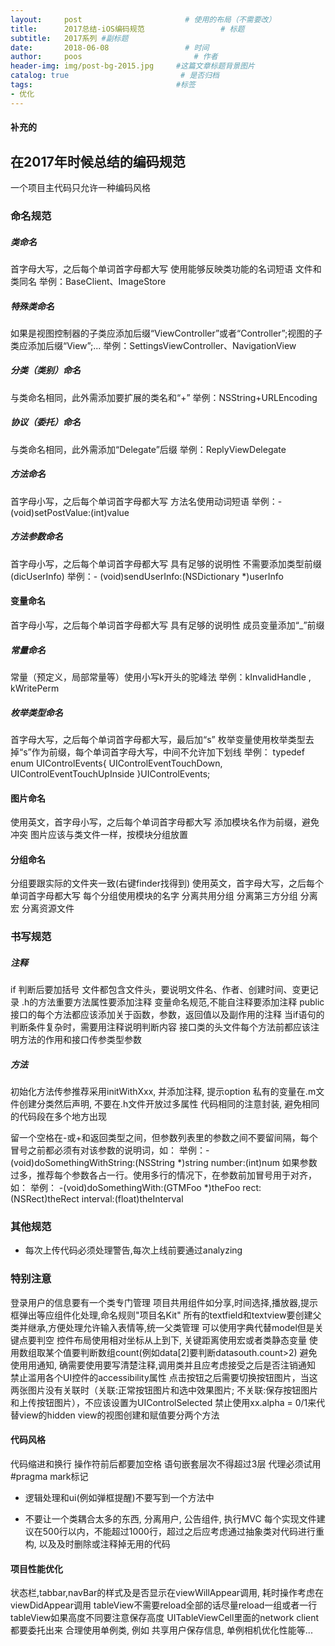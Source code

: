 ```yaml
---
layout:     post                       # 使用的布局（不需要改）
title:      2017总结-iOS编码规范                 # 标题 
subtitle:   2017系列 #副标题
date:       2018-06-08                 # 时间
author:     poos                         # 作者
header-img: img/post-bg-2015.jpg     #这篇文章标题背景图片
catalog: true                         # 是否归档
tags:                                #标签
- 优化
---
```


#### 补充的

## 在2017年时候总结的编码规范

一个项目主代码只允许一种编码风格

### 命名规范

##### 类命名
首字母大写，之后每个单词首字母都大写
使用能够反映类功能的名词短语
文件和类同名
举例：BaseClient、ImageStore

##### 特殊类命名
如果是视图控制器的子类应添加后缀“ViewController”或者“Controller”;视图的子类应添加后缀“View”;...
举例：SettingsViewController、NavigationView

##### 分类（类别）命名 
与类命名相同，此外需添加要扩展的类名和“+”
举例：NSString+URLEncoding

##### 协议（委托）命名
与类命名相同，此外需添加“Delegate”后缀
举例：ReplyViewDelegate

##### 方法命名
首字母小写，之后每个单词首字母都大写
方法名使用动词短语
举例：- (void)setPostValue:(int)value

##### 方法参数命名
首字母小写，之后每个单词首字母都大写
具有足够的说明性
不需要添加类型前缀(dicUserInfo)
举例：- (void)sendUserInfo:(NSDictionary *)userInfo

#### 变量命名
首字母小写，之后每个单词首字母都大写
具有足够的说明性
成员变量添加“_”前缀

##### 常量命名
常量（预定义，局部常量等）使用小写k开头的驼峰法
举例：kInvalidHandle , kWritePerm

##### 枚举类型命名
首字母大写，之后每个单词首字母都大写，最后加“s”
枚举变量使用枚举类型去掉“s”作为前缀，每个单词首字母大写，中间不允许加下划线
举例：
typedef enum UIControlEvents{
UIControlEventTouchDown,
UIControlEventTouchUpInside
}UIControlEvents;

#### 图片命名
使用英文，首字母小写，之后每个单词首字母都大写
添加模块名作为前缀，避免冲突
图片应该与类文件一样，按模块分组放置

#### 分组命名
分组要跟实际的文件夹一致(右键finder找得到)
使用英文，首字母大写，之后每个单词首字母都大写
每个分组使用模块的名字
分离共用分组
分离第三方分组
分离宏
分离资源文件

### 书写规范

##### 注释
if 判断后要加括号
文件都包含文件头，要说明文件名、作者、创建时间、变更记录
.h的方法重要方法属性要添加注释
变量命名规范,不能自注释要添加注释
public接口的每个方法都应该添加关于函数，参数，返回值以及副作用的注释
当if语句的判断条件复杂时，需要用注释说明判断内容
接口类的头文件每个方法前都应该注明方法的作用和接口传参类型参数

##### 方法
初始化方法传参推荐采用initWithXxx, 并添加注释, 提示option
私有的变量在.m文件创建分类然后声明, 不要在.h文件开放过多属性
代码相同的注意封装, 避免相同的代码段在多个地方出现

留一个空格在-或+和返回类型之间，但参数列表里的参数之间不要留间隔，每个冒号之前都必须有对该参数的说明词，如：
举例：- (void)doSomethingWithString:(NSString *)string number:(int)num
如果参数过多，推荐每个参数各占一行。使用多行的情况下，在参数前加冒号用于对齐，如：
举例： -(void)doSomethingWith:(GTMFoo *)theFoo
rect:(NSRect)theRect
interval:(float)theInterval


### 其他规范

- 每次上传代码必须处理警告,每次上线前要通过analyzing

### 特别注意
登录用户的信息要有一个类专门管理
项目共用组件如分享,时间选择,播放器,提示框弹出等应组件化处理,命名规则"项目名Kit"
所有的textfield和textview要创建父类并继承,方便处理允许输入表情等,统一父类管理
可以使用字典代替model但是关键点要判空
控件布局使用相对坐标从上到下, 关键距离使用宏或者类静态变量
使用数组取某个值要判断数组count(例如data[2]要判断datasouth.count>2)
避免使用用通知, 确需要使用要写清楚注释,调用类并且应考虑接受之后是否注销通知
禁止滥用各个UI控件的accessibility属性
点击按钮之后需要切换按钮图片，当这两张图片没有关联时（关联:正常按钮图片和选中效果图片; 不关联:保存按钮图片和上传按钮图片），不应该设置为UIControlSelected
禁止使用xx.alpha = 0/1来代替view的hidden
view的视图创建和赋值要分两个方法

#### 代码风格
代码缩进和换行
操作符前后都要加空格
语句嵌套层次不得超过3层
代理必须试用#pragma mark标记

- 逻辑处理和ui(例如弹框提醒)不要写到一个方法中

- 不要让一个类耦合太多的东西, 分离用户, 公告组件, 执行MVC 
每个实现文件建议在500行以内，不能超过1000行，超过之后应考虑通过抽象类对代码进行重构, 以及及时删除或注释掉无用的代码

#### 项目性能优化
状态栏,tabbar,navBar的样式及是否显示在viewWillAppear调用, 耗时操作考虑在viewDidAppear调用
tableView不需要reload全部的话尽量reload一组或者一行
tableView如果高度不同要注意保存高度
UITableViewCell里面的network client都要委托出来
合理使用单例类, 例如 共享用户保存信息, 单例相机优化性能等...
